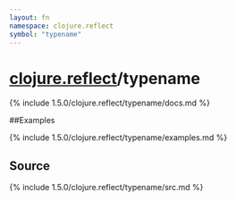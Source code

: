 ```yaml
---
layout: fn
namespace: clojure.reflect
symbol: "typename"
---
```


# [clojure.reflect](../)/typename

{% include 1.5.0/clojure.reflect/typename/docs.md %}

##Examples

{% include 1.5.0/clojure.reflect/typename/examples.md %}
## Source
{% include 1.5.0/clojure.reflect/typename/src.md %}

